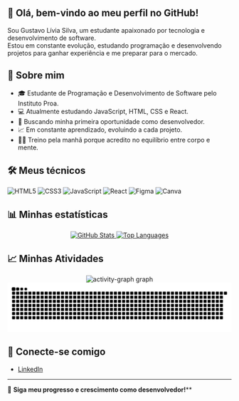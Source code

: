 ## 👋 Olá, bem-vindo ao meu perfil no GitHub!

Sou Gustavo Lívia Silva, um estudante apaixonado por tecnologia e desenvolvimento de software.  
Estou em constante evolução, estudando programação e desenvolvendo projetos para ganhar experiência e me preparar para o mercado.

## 📌 Sobre mim

- 🎓 Estudante de Programação e Desenvolvimento de Software pelo Instituto Proa.
- 💻 Atualmente estudando JavaScript, HTML, CSS e React.
- 🚀 Buscando minha primeira oportunidade como desenvolvedor.
- 📈 Em constante aprendizado, evoluindo a cada projeto.
- 🏋️‍♂️ Treino pela manhã porque acredito no equilíbrio entre corpo e mente.

## 🛠️ Meus técnicos

<p align="left">
  <img src="https://cdn.jsdelivr.net/gh/devicons/devicon/icons/html5/html5-original.svg" alt="HTML5" width="40" height="40"/>
  <img src="https://cdn.jsdelivr.net/gh/devicons/devicon/icons/css3/css3-original.svg" alt="CSS3" width="40" height="40"/>
  <img src="https://cdn.jsdelivr.net/gh/devicons/devicon/icons/javascript/javascript-original.svg" alt="JavaScript" width="40" height="40"/>
  <img src="https://cdn.jsdelivr.net/gh/devicons/devicon/icons/react/react-original.svg" alt="React" width="40" height="40"/>
  <img src="https://cdn.jsdelivr.net/gh/devicons/devicon/icons/figma/figma-original.svg" alt="Figma" width="40" height="40"/>
  <img src="https://img.icons8.com/color/48/000000/canva.png" alt="Canva" width="40" height="40"/>
</p>

## 📊 Minhas estatísticas

<div align="center">
  <a href="https://github.com/GustavoLinsdaSilva">
    <img height="150" src="https://github-readme-stats.vercel.app/api?username=GustavoLinsdaSilva&show_icons=true&theme=dark&locale=en&hide_border=false&order=1" alt="GitHub Stats"/>
  </a>
  <a href="https://github.com/GustavoLinsdaSilva">
    <img height="150" src="https://github-readme-stats.vercel.app/api/top-langs/?username=GustavoLinsdaSilva&layout=compact&theme=dark&locale=en&hide_border=false&order=2" alt="Top Languages"/>
  </a>
</div>

## 📈 Minhas Atividades

<div align="center">
  <img src="https://github-readme-activity-graph.vercel.app/graph?username=GustavoLinsdaSilva&radius=16&theme=react&area=true&order=5" height="300" alt="activity-graph graph" />
</div>

<div align="center">
<img src="https://raw.githubusercontent.com/GustavoLinsdaSilva/GustavoLinsdaSilva/output/snake.svg" alt="Snake animation" />
</div>

## 🔗 Conecte-se comigo

- [LinkedIn](https://www.linkedin.com/in/gustavolinsdasilva/)

---

🔗 **Siga meu progresso e crescimento como desenvolvedor!****
